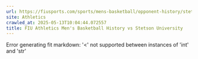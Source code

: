 ```yaml
---
url: https://fiusports.com/sports/mens-basketball/opponent-history/stetson-university/15
site: Athletics
crawled_at: 2025-05-13T10:04:44.072557
title: FIU Athletics Men's Basketball History vs Stetson University
---
```


Error generating fit markdown: '<' not supported between instances of 'int' and 'str'